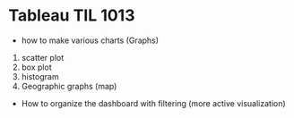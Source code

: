 # Tableau TIL 1013

- how to make various charts (Graphs)
1. scatter plot
2. box plot
3. histogram
4. Geographic graphs (map)

- How to organize the dashboard with filtering (more active visualization)

